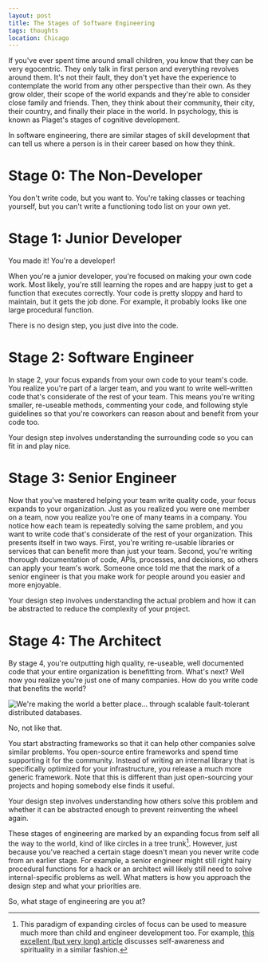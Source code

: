 ```yaml
---
layout: post
title: The Stages of Software Engineering
tags: thoughts
location: Chicago
---
```


If you've ever spent time around small children, you know that they can be very egocentric. They only talk in first person and everything revolves around them. It's not their fault, they don't yet have the experience to contemplate the world from any other perspective than their own. As they grow older, their scope of the world expands and they're able to consider close family and friends. Then, they think about their community, their city, their country, and finally their place in the world. In psychology, this is known as Piaget's stages of cognitive development.

In software engineering, there are similar stages of skill development that can tell us where a person is in their career based on how they think.

# Stage 0: The Non-Developer

You don't write code, but you want to. You're taking classes or teaching yourself, but you can't write a functioning todo list on your own yet.

# Stage 1: Junior Developer

You made it! You're a developer!

When you're a junior developer, you're focused on making your own code work. Most likely, you're still learning the ropes and are happy just to get a function that executes correctly. Your code is pretty sloppy and hard to maintain, but it gets the job done. For example, it probably looks like one large procedural function.

There is no design step, you just dive into the code.

# Stage 2: Software Engineer

In stage 2, your focus expands from your own code to your team's code. You realize you're part of a larger team, and you want to write well-written code that's considerate of the rest of your team. This means you're writing smaller, re-useable methods, commenting your code, and following style guidelines so that you're coworkers can reason about and benefit from your code too.

Your design step involves understanding the surrounding code so you can fit in and play nice.

# Stage 3: Senior Engineer

Now that you've mastered helping your team write quality code, your focus expands to your organization. Just as you realized you were one member on a team, now you realize you're one of many teams in a company. You notice how each team is repeatedly solving the same problem, and you want to write code that's considerate of the rest of your organization. This presents itself in two ways. First, you're writing re-usable libraries or services that can benefit more than just your team. Second, you're writing thorough documentation of code, APIs, processes, and decisions, so others can apply your team's work. Someone once told me that the mark of a senior engineer is that you make work for people around you easier and more enjoyable.

Your design step involves understanding the actual problem and how it can be abstracted to reduce the complexity of your project.

# Stage 4: The Architect

By stage 4, you're outputting high quality, re-useable, well documented code that your entire organization is benefitting from. What's next? Well now you realize you're just one of many companies. How do you write code that benefits the world? 

![We're making the world a better place... through scalable fault-tolerant distributed databases.](http://heineventures.com/wp-content/uploads/2015/01/make-world-better-place-silicon-valley.gif)

<p class="caption">No, not like that.</p>

You start abstracting frameworks so that it can help other companies solve similar problems. You open-source entire frameworks and spend time supporting it for the community. Instead of writing an internal library that is specifically optimized for your infrastructure, you release a much more generic framework. Note that this is different than just open-sourcing your projects and hoping somebody else finds it useful.

Your design step involves understanding how others solve this problem and whether it can be abstracted enough to prevent reinventing the wheel again.

These stages of engineering are marked by an expanding focus from self all the way to the world, kind of like circles in a tree trunk[^1]. However, just because you've reached a certain stage doesn't mean you never write code from an earlier stage. For example, a senior engineer might still right hairy procedural functions for a hack or an architect will likely still need to solve internal-specific problems as well. What matters is how you approach the design step and what your priorities are.

So, what stage of engineering are you at?

[^1]: This paradigm of expanding circles of focus can be used to measure much more than child and engineer development too. For example, [this excellent (but very long) article](http://waitbutwhy.com/2014/10/religion-for-the-nonreligious.html) discusses self-awareness and spirituality in a similar fashion.

